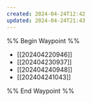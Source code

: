 ```yaml
---
created: 2024-04-24T12:42
updated: 2024-04-24T21:43
---
```

%% Begin Waypoint %%
- [[202404220946]]
- [[202404230937]]
- [[202404240948]]
- [[202404241043]]

%% End Waypoint %%



